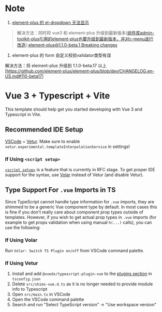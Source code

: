 # Note

1. [element-plus 的 el-dropdown 无法显示](https://github.com/element-plus/element-plus/issues/2179)

> 解决方法：同时将 vue3 和 element-plus 升级到最新版本([组件库admin-toolkit-plus引用的element-plus也要升级到最新版本，并对c-menu进行改造](https://github.com/element-plus/element-plus/pull/3037));[element-plus@1.1.0-beta.1 Breaking changes](https://github.com/element-plus/element-plus/discussions/3020)

1. element-plus 的 form 自定义校验validator类型有误

解决方法：将 element-plus 升级到 1.1.0-beta.17 以上 [https://github.com/element-plus/element-plus/blob/dev/CHANGELOG.en-US.md#110-beta17]

# Vue 3 + Typescript + Vite

This template should help get you started developing with Vue 3 and Typescript in Vite.

## Recommended IDE Setup

[VSCode](https://code.visualstudio.com/) + [Vetur](https://marketplace.visualstudio.com/items?itemName=octref.vetur). Make sure to enable `vetur.experimental.templateInterpolationService` in settings!

### If Using `<script setup>`

[`<script setup>`](https://github.com/vuejs/rfcs/pull/227) is a feature that is currently in RFC stage. To get proper IDE support for the syntax, use [Volar](https://marketplace.visualstudio.com/items?itemName=johnsoncodehk.volar) instead of Vetur (and disable Vetur).

## Type Support For `.vue` Imports in TS

Since TypeScript cannot handle type information for `.vue` imports, they are shimmed to be a generic Vue component type by default. In most cases this is fine if you don't really care about component prop types outside of templates. However, if you wish to get actual prop types in `.vue` imports (for example to get props validation when using manual `h(...)` calls), you can use the following:

### If Using Volar

Run `Volar: Switch TS Plugin on/off` from VSCode command palette.

### If Using Vetur

1. Install and add `@vuedx/typescript-plugin-vue` to the [plugins section](https://www.typescriptlang.org/tsconfig#plugins) in `tsconfig.json`
2. Delete `src/shims-vue.d.ts` as it is no longer needed to provide module info to Typescript
3. Open `src/main.ts` in VSCode
4. Open the VSCode command palette
5. Search and run "Select TypeScript version" -> "Use workspace version"
